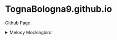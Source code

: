 # TognaBologna9.github.io
Github Page

<details>
<summary>Melody Mockingbird</summary>
<br>
# MockingBird
Mobile app game that will test your memory to mimic the longest tune

## Background
This game invites the player to observe ordered auditory and visual cues and then replay them, with increasing difficulty the game tests memory to mimic the longest tune. Your scores are saved in a list visible in the Settings section of the game.

The project consisted of various aspects: asynchronous programming, 2D sprite asset generation, generalized mobile UI organization, audio asset generation, as well as general design principles.

#### How to Play
In the main menu screen there are two buttons: Play and Settings. The settings menu allows the user to adjust game parameters such as tempo, six mode, a mute button, and the ability to view scores from previous playthroughs. When you click play with 'six mode' disabled letters fade in and out saying, "Repeat the Sequence" as a sound and accompanying animation highlights one of the four buttons for the user to repeat. As the sequence plays, the player can 'interrupt' and begin to copy the sequence which cancels the already playing sequence. The same 'interrupt' mechanic occurs if a player copies the wrong tone which causes an error tone to play and the random sequence to restart. 


> The Main Menu
![The Main Menu](https://github.com/TognaBologna09/MockingBird/blob/main/IMG-1675.PNG)
> Play Screen
![](https://github.com/TognaBologna09/MockingBird/blob/main/IMG-1679.PNG)
> Six Play Screen
![](https://github.com/TognaBologna09/MockingBird/blob/main/IMG-1678.PNG)

 #
After failing to copy the sequence, the player loses a 'life'. The sequence repeats itself again after a slight pause, but should the player lose their last life the next screen will appear. 
> Score Screen
![](https://github.com/TognaBologna09/MockingBird/blob/main/IMG-1680.PNG)

# 
When the player adjusts the settings, the following image appears. It displays a slider to control the tempo of the buttons, should the User find the speed to be too fast or slow. There are buttons to control the gamemode and to mute the game, as well as a button at the bottom to view the previous scores.
> Settings Screen
![](https://github.com/TognaBologna09/MockingBird/blob/main/IMG-1676.PNG)
> Scoreboard Screen
![](https://github.com/TognaBologna09/MockingBird/blob/main/IMG-1677.PNG)

## About the Code
Most of the code controlling the game is within the 'GameManager' script of the Scripts folder. The methods that play the randomized sequence are asynchronous task types such that they could be cancelled with cancellation token sources. The game data is organized so that a random list of strings { "a", "b", "c", "d" } is assembled with a count corresponding to the level, and then those strings determine which button fires. The user is to tap on the buttons which add the correct string to a list which is compared to the randomly generated one at runtime.  

</details>

